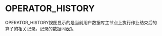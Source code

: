# OPERATOR\_HISTORY<a name="ZH-CN_TOPIC_0245374843"></a>

OPERATOR\_HISTORY视图显示的是当前用户数据库主节点上执行作业结束后的算子的相关记录。记录的数据同[表1](../DatabaseReference/GS_WLM_OPERATOR_INFO.md#zh-cn_topic_0283136785_zh-cn_topic_0237122263_zh-cn_topic_0111176227_table85181143511)。

